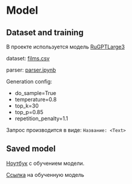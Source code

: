 # Model

## Dataset and training

В проекте используется модель [RuGPTLarge3](https://huggingface.co/sberbank-ai/rugpt3large_based_on_gpt2)

dataset: [films.csv](https://disk.yandex.ru/d/w7rPLt7Hz3bGYg)

parser: [parser.ipynb](/training/parser.ipynb)

Generation config:

- do_sample=True
- temperature=0.8
- top_k=30
- top_p=0.85
- repetition_penalty=1.1

Запрос производится в виде: `Название: <Text>`

## Saved model

[Ноутбук](/training/training.ipynb) с обучением модели.

[Ссылка](https://huggingface.co/KiRiLLBEl/MovieDescriptionGen) на обученную модель
